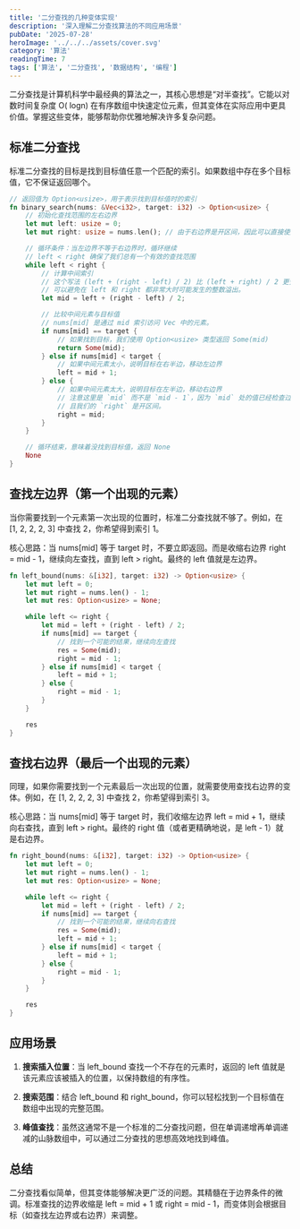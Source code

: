 ```yaml
---
title: '二分查找的几种变体实现'
description: '深入理解二分查找算法的不同应用场景'
pubDate: '2025-07-28'
heroImage: '../../../assets/cover.svg'
category: '算法'
readingTime: 7
tags: ['算法', '二分查找', '数据结构', '编程']
---
```


二分查找是计算机科学中最经典的算法之一，其核心思想是“对半查找”。它能以对数时间复杂度 O(
logn) 在有序数组中快速定位元素，但其变体在实际应用中更具价值。掌握这些变体，能够帮助你优雅地解决许多复杂问题。

## 标准二分查找

标准二分查找的目标是找到目标值任意一个匹配的索引。如果数组中存在多个目标值，它不保证返回哪个。

```rust
// 返回值为 Option<usize>，用于表示找到目标值时的索引
fn binary_search(nums: &Vec<i32>, target: i32) -> Option<usize> {
    // 初始化查找范围的左右边界
    let mut left: usize = 0;
    let mut right: usize = nums.len(); // 由于右边界是开区间，因此可以直接使用 len()表示

    // 循环条件：当左边界不等于右边界时，循环继续
    // left < right 确保了我们总有一个有效的查找范围
    while left < right {
        // 计算中间索引
        // 这个写法 (left + (right - left) / 2) 比 (left + right) / 2 更安全，
        // 可以避免在 left 和 right 都非常大时可能发生的整数溢出。
        let mid = left + (right - left) / 2;

        // 比较中间元素与目标值
        // nums[mid] 是通过 mid 索引访问 Vec 中的元素。
        if nums[mid] == target {
            // 如果找到目标，我们使用 Option<usize> 类型返回 Some(mid)
            return Some(mid);
        } else if nums[mid] < target {
            // 如果中间元素太小，说明目标在右半边，移动左边界
            left = mid + 1;
        } else {
            // 如果中间元素太大，说明目标在左半边，移动右边界
            // 注意这里是 `mid` 而不是 `mid - 1`，因为 `mid` 处的值已经检查过了，
            // 且我们的 `right` 是开区间。
            right = mid;
        }
    }

    // 循环结束，意味着没找到目标值，返回 None
    None
}
```

## 查找左边界（第一个出现的元素）

当你需要找到一个元素第一次出现的位置时，标准二分查找就不够了。例如，在 [1, 2, 2, 2, 3] 中查找 2，你希望得到索引 1。

核心思路：当 nums[mid] 等于 target 时，不要立即返回。而是收缩右边界 right = mid - 1，继续向左查找，直到 left > right。最终的 left 值就是左边界。

```rust
fn left_bound(nums: &[i32], target: i32) -> Option<usize> {
    let mut left = 0;
    let mut right = nums.len() - 1;
    let mut res: Option<usize> = None;

    while left <= right {
        let mid = left + (right - left) / 2;
        if nums[mid] == target {
            // 找到一个可能的结果，继续向左查找
            res = Some(mid);
            right = mid - 1;
        } else if nums[mid] < target {
            left = mid + 1;
        } else {
            right = mid - 1;
        }
    }

    res
}
```

## 查找右边界（最后一个出现的元素）

同理，如果你需要找到一个元素最后一次出现的位置，就需要使用查找右边界的变体。例如，在 [1, 2, 2, 2, 3] 中查找 2，你希望得到索引 3。

核心思路：当 nums[mid] 等于 target 时，我们收缩左边界 left = mid + 1，继续向右查找，直到 left > right。最终的 right 值（或者更精确地说，是 left - 1）就是右边界。

```rust
fn right_bound(nums: &[i32], target: i32) -> Option<usize> {
    let mut left = 0;
    let mut right = nums.len() - 1;
    let mut res: Option<usize> = None;

    while left <= right {
        let mid = left + (right - left) / 2;
        if nums[mid] == target {
            // 找到一个可能的结果，继续向右查找
            res = Some(mid);
            left = mid + 1;
        } else if nums[mid] < target {
            left = mid + 1;
        } else {
            right = mid - 1;
        }
    }

    res
}
```

## 应用场景

1. **搜索插入位置**：当 left_bound 查找一个不存在的元素时，返回的 left 值就是该元素应该被插入的位置，以保持数组的有序性。

2. **搜索范围**：结合 left_bound 和 right_bound，你可以轻松找到一个目标值在数组中出现的完整范围。

3. **峰值查找**：虽然这通常不是一个标准的二分查找问题，但在单调递增再单调递减的山脉数组中，可以通过二分查找的思想高效地找到峰值。

## 总结

二分查找看似简单，但其变体能够解决更广泛的问题。其精髓在于边界条件的微调。标准查找的边界收缩是 left = mid + 1 或 right = mid - 1，而变体则会根据目标（如查找左边界或右边界）来调整。
